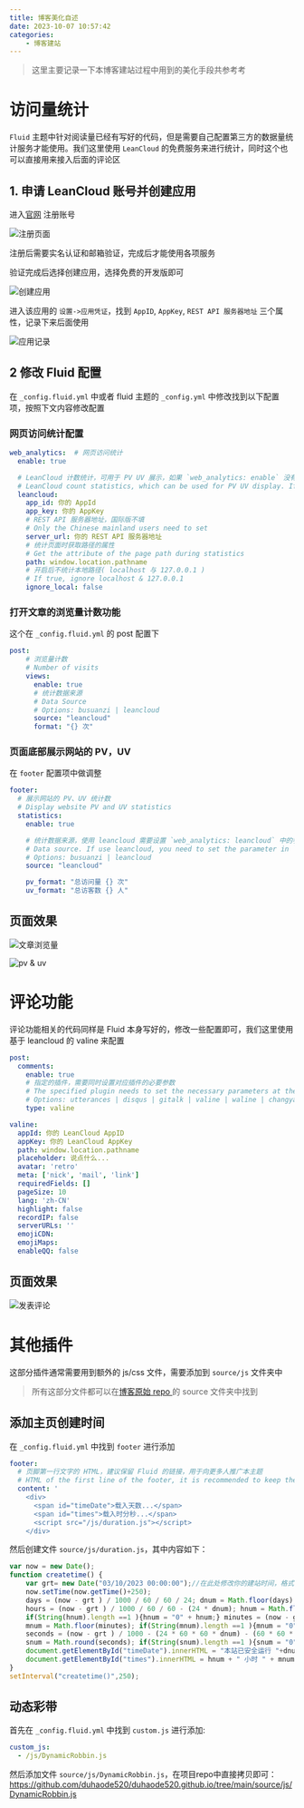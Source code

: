 ```yaml
---
title: 博客美化自述
date: 2023-10-07 10:57:42
categories: 
    - 博客建站
---
```


> 这里主要记录一下本博客建站过程中用到的美化手段共参考考
# 访问量统计
`Fluid` 主题中针对阅读量已经有写好的代码，但是需要自己配置第三方的数据量统计服务才能使用。我们这里使用 `LeanCloud` 的免费服务来进行统计，同时这个也可以直接用来接入后面的评论区
## 1. 申请 LeanCloud 账号并创建应用
进入[官网](https://console.leancloud.cn/) 注册账号

![注册页面](注册.png)

注册后需要实名认证和邮箱验证，完成后才能使用各项服务

验证完成后选择创建应用，选择免费的开发版即可

![创建应用](创建应用.png)

进入该应用的 `设置->应用凭证`，找到 `AppID`, `AppKey`, `REST API 服务器地址` 三个属性，记录下来后面使用

![应用记录](应用记录.png)

## 2 修改 Fluid 配置
在 `_config.fluid.yml` 中或者 fluid 主题的 `_config.yml` 中修改找到以下配置项，按照下文内容修改配置

### 网页访问统计配置
```yml
web_analytics:  # 网页访问统计
  enable: true

  # LeanCloud 计数统计，可用于 PV UV 展示，如果 `web_analytics: enable` 没有开启，PV UV 展示只会查询不会增加
  # LeanCloud count statistics, which can be used for PV UV display. If `web_analytics: enable` is false, PV UV display will only query and not increase
  leancloud:
    app_id: 你的 AppId
    app_key: 你的 AppKey
    # REST API 服务器地址，国际版不填
    # Only the Chinese mainland users need to set
    server_url: 你的 REST API 服务器地址
    # 统计页面时获取路径的属性
    # Get the attribute of the page path during statistics
    path: window.location.pathname
    # 开启后不统计本地路径( localhost 与 127.0.0.1 )
    # If true, ignore localhost & 127.0.0.1
    ignore_local: false

```
### 打开文章的浏览量计数功能

这个在 `_config.fluid.yml` 的 post 配置下

```yml
post:
    # 浏览量计数
    # Number of visits
    views:
      enable: true
      # 统计数据来源
      # Data Source
      # Options: busuanzi | leancloud
      source: "leancloud"
      format: "{} 次"
```
### 页面底部展示网站的 PV，UV

在 `footer` 配置项中做调整

```yml
footer:
  # 展示网站的 PV、UV 统计数
  # Display website PV and UV statistics
  statistics:
    enable: true

    # 统计数据来源，使用 leancloud 需要设置 `web_analytics: leancloud` 中的参数；使用 busuanzi 不需要额外设置，但是有时不稳定，另外本地运行时 busuanzi 显示统计数据很大属于正常现象，部署后会正常
    # Data source. If use leancloud, you need to set the parameter in `web_analytics: leancloud`
    # Options: busuanzi | leancloud
    source: "leancloud"

    pv_format: "总访问量 {} 次"
    uv_format: "总访客数 {} 人"
```
## 页面效果

![文章浏览量](文章浏览量.png)

![pv & uv](pvuv.png)

# 评论功能

评论功能相关的代码同样是 Fluid 本身写好的，修改一些配置即可，我们这里使用基于 leancloud 的 valine 来配置

```yml
post:
  comments:
    enable: true
    # 指定的插件，需要同时设置对应插件的必要参数
    # The specified plugin needs to set the necessary parameters at the same time
    # Options: utterances | disqus | gitalk | valine | waline | changyan | livere | remark42 | twikoo | cusdis | giscus | discuss
    type: valine

valine:
  appId: 你的 LeanCloud AppID
  appKey: 你的 LeanCloud AppKey
  path: window.location.pathname
  placeholder: 说点什么...
  avatar: 'retro'
  meta: ['nick', 'mail', 'link']
  requiredFields: []
  pageSize: 10
  lang: 'zh-CN'
  highlight: false
  recordIP: false
  serverURLs: ''
  emojiCDN:
  emojiMaps:
  enableQQ: false
```
## 页面效果
![发表评论](comments.png)

# 其他插件
这部分插件通常需要用到额外的 js/css 文件，需要添加到 `source/js` 文件夹中
> 所有这部分文件都可以在[博客原始 repo ](https://github.com/duhaode520/duhaode520.github.io)的 source 文件夹中找到
## 添加主页创建时间
在 `_config.fluid.yml` 中找到 `footer` 进行添加
```yml
footer:
  # 页脚第一行文字的 HTML，建议保留 Fluid 的链接，用于向更多人推广本主题
  # HTML of the first line of the footer, it is recommended to keep the Fluid link to promote this theme to more people
  content: '
    <div>
      <span id="timeDate">载入天数...</span>
      <span id="times">载入时分秒...</span>
      <script src="/js/duration.js"></script>
    </div>
```

然后创建文件 `source/js/duration.js`，其中内容如下：
```javascript
var now = new Date();
function createtime() {
    var grt= new Date("03/10/2023 00:00:00");//在此处修改你的建站时间，格式：月/日/年 时:分:秒
    now.setTime(now.getTime()+250);
    days = (now - grt ) / 1000 / 60 / 60 / 24; dnum = Math.floor(days);
    hours = (now - grt ) / 1000 / 60 / 60 - (24 * dnum); hnum = Math.floor(hours);
    if(String(hnum).length ==1 ){hnum = "0" + hnum;} minutes = (now - grt ) / 1000 /60 - (24 * 60 * dnum) - (60 * hnum);
    mnum = Math.floor(minutes); if(String(mnum).length ==1 ){mnum = "0" + mnum;}
    seconds = (now - grt ) / 1000 - (24 * 60 * 60 * dnum) - (60 * 60 * hnum) - (60 * mnum);
    snum = Math.round(seconds); if(String(snum).length ==1 ){snum = "0" + snum;}
    document.getElementById("timeDate").innerHTML = "本站已安全运行 "+dnum+" 天 ";
    document.getElementById("times").innerHTML = hnum + " 小时 " + mnum + " 分 " + snum + " 秒";
}
setInterval("createtime()",250);
```

## 动态彩带
首先在 `_config.fluid.yml` 中找到 `custom.js` 进行添加:
```yml
custom_js:
  - /js/DynamicRobbin.js
```

然后添加文件 `source/js/DynamicRobbin.js`，在项目repo中直接拷贝即可：https://github.com/duhaode520/duhaode520.github.io/tree/main/source/js/DynamicRobbin.js  
